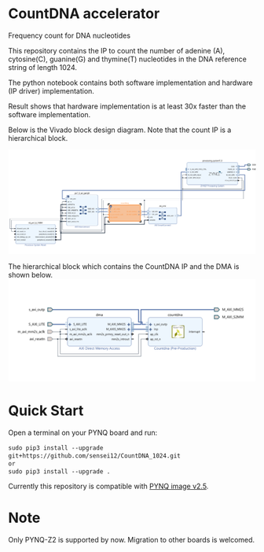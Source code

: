 # CountDNA accelerator
Frequency count for DNA nucleotides

This repository contains the IP to count the number of adenine (A), cytosine(C), guanine(G) and thymine(T) nucleotides in the DNA reference string of length 1024. 

The python notebook contains both software implementation and hardware (IP driver) implementation. 

Result shows that hardware implementation is at least 30x faster than the software implementation.

Below is the Vivado block design diagram.  Note that the count IP is a hierarchical block.

![system design](/images/CDNAsys.png "CountDNA vivado design")

The hierarchical block which contains the CountDNA IP and the DMA is shown below.
![IP block](/images/CDNAIP.png "IP block vivado design")

# Quick Start

Open a terminal on your PYNQ board and run:

    sudo pip3 install --upgrade git+https://github.com/sensei12/CountDNA_1024.git
    or
    sudo pip3 install --upgrade .


Currently this repository is compatible with [PYNQ image v2.5](https://http://www.pynq.io/board.html).

# Note

Only PYNQ-Z2 is supported by now. Migration to other boards is welcomed.
